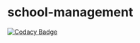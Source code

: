 # school-management

[![Codacy Badge](https://api.codacy.com/project/badge/Grade/2553a252c46b46539d05d421e5d295a7)](https://app.codacy.com/app/ndoyeahmed/school-management?utm_source=github.com&utm_medium=referral&utm_content=ndoyeahmed/school-management&utm_campaign=Badge_Grade_Dashboard)
